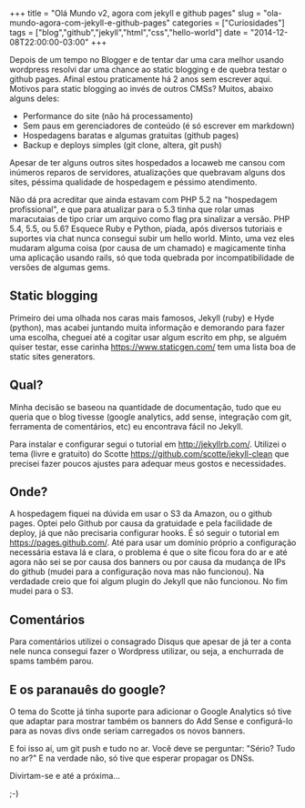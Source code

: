 +++
title = "Olá Mundo v2, agora com jekyll e github pages"
slug = "ola-mundo-agora-com-jekyll-e-github-pages"
categories = ["Curiosidades"]
tags = ["blog","github","jekyll","html","css","hello-world"]
date = "2014-12-08T22:00:00-03:00"
+++

Depois de um tempo no Blogger e de tentar dar uma cara melhor usando wordpress
resolvi dar uma chance ao static blogging e de quebra testar o github pages.
Afinal estou praticamente há 2 anos sem escrever aqui. Motivos para static
blogging ao invés de outros CMSs? Muitos, abaixo alguns deles:

 - Performance do site (não há processamento)
 - Sem paus em gerenciadores de conteúdo (é só escrever em markdown)
 - Hospedagens baratas e algumas gratuitas (github pages)
 - Backup e deploys simples (git clone, altera, git push)

<!--continua-->

Apesar de ter alguns outros sites hospedados a locaweb me cansou com inúmeros
reparos de servidores, atualizações que quebravam alguns dos sites, péssima
qualidade de hospedagem e péssimo atendimento.

Não dá pra acreditar que ainda estavam com PHP 5.2 na "hospedagem profissional",
e que para atualizar para o 5.3 tinha que rolar umas maracutaias de tipo criar
um arquivo como flag pra sinalizar a versão. PHP 5.4, 5.5, ou 5.6? Esquece
Ruby e Python, piada, após diversos tutoriais e suportes via chat nunca
consegui subir um hello world. Minto, uma vez eles mudaram alguma coisa (por
causa de um chamado) e magicamente tinha uma aplicação usando rails, só que
toda quebrada por incompatibilidade de versões de algumas gems.

## Static blogging

Primeiro dei uma olhada nos caras mais famosos, Jekyll (ruby) e Hyde (python),
mas acabei juntando muita informação e demorando para fazer uma escolha, cheguei
até a cogitar usar algum escrito em php, se alguém quiser testar, esse carinha
https://www.staticgen.com/ tem uma lista boa de static sites generators.

## Qual?

Minha decisão se baseou na quantidade de documentação, tudo que eu queria que o
blog tivesse (google analytics, add sense, integração com git, ferramenta de
comentários, etc) eu encontrava fácil no Jekyll.

Para instalar e configurar segui o tutorial em http://jekyllrb.com/.
Utilizei o tema (livre e gratuito) do Scotte
https://github.com/scotte/jekyll-clean que precisei fazer poucos ajustes para
adequar meus gostos e necessidades.

## Onde?

A hospedagem fiquei na dúvida em usar o S3 da Amazon, ou o github pages.
Optei pelo Github por causa da gratuidade e pela facilidade de deploy, já que
não precisaria configurar hooks. É só seguir o tutorial em https://pages.github.com/.
Até para usar um domínio próprio a configuração necessária estava lá e clara, o problema
é que o site ficou fora do ar e até agora não sei se por causa dos banners ou por
causa da mudança de IPs do github (mudei para a configuração nova mas não funcionou).
Na verdadade creio que foi algum plugin do Jekyll que não funcionou.
No fim mudei para o S3.


## Comentários

Para comentários utilizei o consagrado Disqus que apesar de já ter a conta nele
nunca consegui fazer o Wordpress utilizar, ou seja, a enchurrada de spams
também parou.

## E os paranauês do google?

O tema do Scotte já tinha suporte para adicionar o Google Analytics só tive que
adaptar para mostrar também os banners do Add Sense e configurá-lo para as
novas divs onde seriam carregados os novos banners.

E foi isso aí, um git push e tudo no ar. Você deve se perguntar: "Sério?
Tudo no ar?"
E na verdade não, só tive que esperar propagar os DNSs.


Divirtam-se e até a próxima...

;-)
